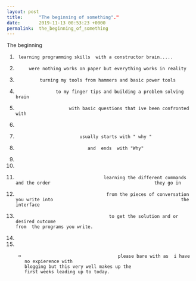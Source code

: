```yaml
---
layout: post
title:      "The beginning of something"."
date:       2019-11-13 00:53:23 +0000
permalink:  the_beginning_of_something
---
```



The beginning 


1.      learning programming skills  with a constructor brain.....
1.          were nothing works on paper but everything works in reality
1.              turning my tools from hammers and basic power tools 
1.                    to my finger tips and building a problem solving brain
1.                         with basic questions that ive been confronted with
1. 
1.                             usually starts with " why " 
1.                                and  ends  with "Why"
1. 
1. 
1.                                      learning the different commands and the order                                       they go in
1.                                       from the pieces of conversation you write into                                                the   interface
1.                                        to get the solution and or desired outcome                                                          from  the programs you write.
1.    
1. *                                        please bare with as  i have no expierence with                                              blogging but this very well makes up the                                                                 first weeks leading up to today.



